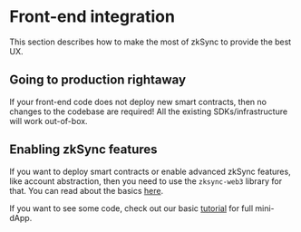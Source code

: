 # Front-end integration

This section describes how to make the most of zkSync to provide the best UX.


## Going to production rightaway

If your front-end code does not deploy new smart contracts, then no changes to the codebase are required! All the existing SDKs/infrastructure will work out-of-box.

## Enabling zkSync features

If you want to deploy smart contracts or enable advanced zkSync features, like account abstraction, then you need to use the `zksync-web3` library for that. You can read about the basics [here](./features.md).

If you want to see some code, check out our basic [tutorial](../../dev/developer-guides/hello-world.md) for full mini-dApp.
